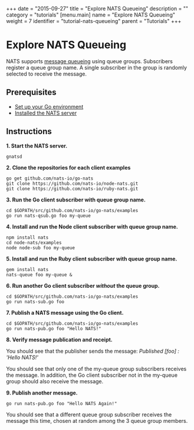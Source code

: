 +++
date = "2015-09-27"
title = "Explore NATS Queueing"
description = ""
category = "tutorials"
[menu.main]
  name = "Explore NATS Queueing"
  weight = 7
  identifier = "tutorial-nats-queueing"
  parent = "Tutorials"
+++

# Explore NATS Queueing

NATS supports [message queueing](/documentation/concepts/nats-queueing/) using queue groups. Subscribers register a queue group name. A single subscriber in the group is randomly selected to receive the message.

## Prerequisites

- [Set up your Go environment](/documentation/tutorials/go-install/)
- [Installed the NATS server](/documentation/tutorials/gnatsd-install/)

## Instructions

**1. Start the NATS server.**

```
gnatsd
```

**2. Clone the repositories for each client examples**

```
go get github.com/nats-io/go-nats
git clone https://github.com/nats-io/node-nats.git
git clone https://github.com/nats-io/ruby-nats.git
```

**3. Run the Go client subscriber with queue group name.**

```
cd $GOPATH/src/github.com/nats-io/go-nats/examples
go run nats-qsub.go foo my-queue
```

**4. Install and run the Node client subscriber with queue group name.**

```
npm install nats
cd node-nats/examples
node node-sub foo my-queue
```

**5. Install and run the Ruby client subscriber with queue group name.**

```
gem install nats
nats-queue foo my-queue &
```

**6. Run another Go client subscriber *without* the queue group.**

```
cd $GOPATH/src/github.com/nats-io/go-nats/examples
go run nats-sub.go foo
```

**7. Publish a NATS message using the Go client.**

```
cd $GOPATH/src/github.com/nats-io/go-nats/examples
go run nats-pub.go foo "Hello NATS!"
```

**8. Verify message publication and receipt.**

You should see that the publisher sends the message: *Published [foo] : 'Hello NATS!'*

You should see that only one of the my-queue group subscribers receives the message. In addition, the Go client subscriber not in the my-queue group should also receive the message.

**9. Publish another message.**

```
go run nats-pub.go foo "Hello NATS Again!"
```

You should see that a different queue group subscriber receives the message this time, chosen at random among the 3 queue group members.
